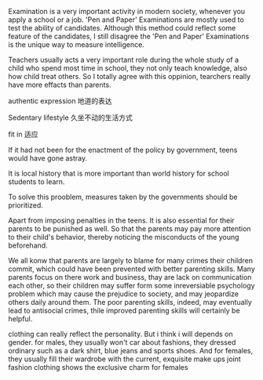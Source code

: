 Examination is a very important activity in modern society, whenever you apply a school or a job. 'Pen and Paper' Examinations are mostly used to test the ability of candidates. Although this method could reflect some feature of the candidates, I still disagree the 'Pen and Paper' Examinations is the unique way to measure intelligence.



Teachers usually acts a very important role during the whole study of a child who spend most time in school, they not only teach knowledge, also how child treat others. So I totally agree with this oppinion, tearchers really have more effacts than parents.

authentic expression 地道的表达

Sedentary lifestyle 久坐不动的生活方式

fit in 适应



If it had not been for the enactment of the policy by government, teens would have gone astray.

It is local history that is more important than world history for school students to learn. 



To solve this prooblem, measures taken by the governments should be prioritized. 



Apart from imposing penalties in the teens. It is also essential for their parents to be punished as well. So that the parents may pay more attention to their child's behavior, thereby noticing the misconducts of the young beforehand.



We all konw that parents are largely to blame for many crimes their children commit, which could have been prevented with better parenting skills. Many parents focus on there work and business, thay are lack on communication each other, so their children may suffer form some inreversiable psychology problem which may cause the prejudice to society, and may jeopardize others daily around them. The poor parenting skills, indeed, may eventually lead to antisocial crimes, thile improved parenting skills will certainly be helpful. 



clothing  can really reflect the personality. But i think i will depends on gender. for males, they usually won't car about fashions, they dressed ordinary such as a dark shirt, blue jeans and sports shoes. And for females, they usually fill their wardrobe with the current,  exquisite make ups joint fashion clothing shows the exclusive charm for females


